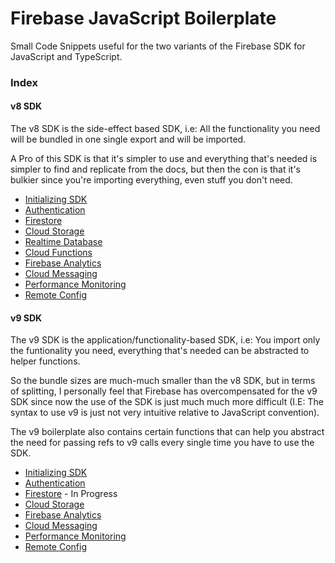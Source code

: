 # Firebase JavaScript Boilerplate

Small Code Snippets useful for the two variants of the Firebase SDK for JavaScript and TypeScript.

### Index

#### v8 SDK

The v8 SDK is the side-effect based SDK, i.e: All the functionality you need will be bundled in one single export and will be imported.

A Pro of this SDK is that it's simpler to use and everything that's needed is simpler to find and replicate from the docs, but then the con is that it's bulkier since you're importing everything, even stuff you don't need.

- [Initializing SDK](/v8/index.js)
- [Authentication](/v8/authentication.js)
- [Firestore](/v8/firestore.js)
- [Cloud Storage](/v8/storage.js)
- [Realtime Database](/v8/database.js)
- [Cloud Functions](/v8/functions.js)
- [Firebase Analytics](/v8/analytics.js)
- [Cloud Messaging](/v8/messaging.js)
- [Performance Monitoring](/v8/performance.js)
- [Remote Config](/v8/remoteConfig.js)

#### v9 SDK

The v9 SDK is the application/functionality-based SDK, i.e: You import only the funtionality you need, everything that's needed can be abstracted to helper functions.

So the bundle sizes are much-much smaller than the v8 SDK, but in terms of splitting, I personally feel that Firebase has overcompensated for the v9 SDK since now the use of the SDK is just much much more difficult (I.E: The syntax to use v9 is just not very intuitive relative to JavaScript convention).

The v9 boilerplate also contains certain functions that can help you abstract the need for passing refs to v9 calls every single time you have to use the SDK.

- [Initializing SDK](/v9/index.js)
- [Authentication](/v9/authentication.js)
- [Firestore](/v9/firestore.js) - In Progress
- [Cloud Storage](/v9/storage.js)
- [Firebase Analytics](/v8/analytics.js)
- [Cloud Messaging](/v8/messaging.js)
- [Performance Monitoring](/v8/performance.js)
- [Remote Config](/v8/remoteConfig.js)
